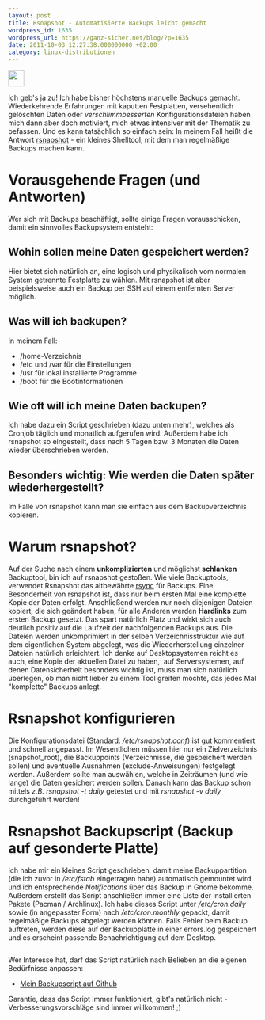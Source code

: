 ```yaml
---
layout: post
title: Rsnapshot - Automatisierte Backups leicht gemacht
wordpress_id: 1635
wordpress_url: https://ganz-sicher.net/blog/?p=1635
date: 2011-10-03 12:27:38.000000000 +02:00
category: linux-distributionen
---
```

<img class="lefticon" title="backups" src="{{site.url}}/wp-content/uploads/backups.png" alt="" width="32" height="32" />

Ich geb's ja zu! Ich habe bisher höchstens manuelle Backups gemacht. Wiederkehrende Erfahrungen mit kaputten Festplatten, versehentlich gelöschten Daten oder <em>verschlimmbesserten</em> Konfigurationsdateien haben mich dann aber doch motiviert, mich etwas intensiver mit der Thematik zu befassen. Und es kann tatsächlich so einfach sein: In meinem Fall heißt die Antwort <a href="http://rsnapshot.org/">rsnapshot</a> - ein kleines Shelltool, mit dem man regelmäßige Backups machen kann.
<!--more-->

Vorausgehende Fragen (und Antworten)
====================================
Wer sich mit Backups beschäftigt, sollte einige Fragen vorausschicken, damit ein sinnvolles Backupsystem entsteht:

Wohin sollen meine Daten gespeichert werden?
---------------------------------------------
Hier bietet sich natürlich an, eine logisch und physikalisch vom normalen System getrennte Festplatte zu wählen. Mit rsnapshot ist aber beispielsweise auch ein Backup per SSH auf einem entfernten Server möglich.

Was will ich backupen?
----------------------
In meinem Fall:
* /home-Verzeichnis
* /etc und /var für die Einstellungen
* /usr für lokal installierte Programme
* /boot für die Bootinformationen


Wie oft will ich meine Daten backupen?
----------------------------------------
Ich habe dazu ein Script geschrieben (dazu unten mehr), welches als Cronjob täglich und monatlich aufgerufen wird. Außerdem habe ich rsnapshot so eingestellt, dass nach 5 Tagen bzw. 3 Monaten die Daten wieder überschrieben werden.

Besonders wichtig: Wie werden die Daten später wiederhergestellt?
-------------------------------------------------------------------
Im Falle von rsnapshot kann man sie einfach aus dem Backupverzeichnis kopieren.

Warum rsnapshot?
=================
Auf der Suche nach einem <strong>unkomplizierten</strong> und möglichst <strong>schlanken</strong> Backuptool, bin ich auf rsnapshot gestoßen. Wie viele Backuptools, verwendet Rsnapshot das altbewährte <a href="http://wiki.ubuntuusers.de/rsync">rsync</a> für Backups. Eine Besonderheit von rsnapshot ist, dass nur beim ersten Mal eine komplette Kopie der Daten erfolgt. Anschließend werden nur noch diejenigen Dateien kopiert, die sich geändert haben, für alle Anderen werden <strong>Hardlinks</strong> zum ersten Backup gesetzt. Das spart natürlich Platz und wirkt sich auch deutlich positiv auf die Laufzeit der nachfolgenden Backups aus.
Die Dateien werden unkomprimiert in der selben Verzeichnisstruktur wie auf dem eigentlichen System abgelegt, was die Wiederherstellung einzelner Dateien natürlich erleichtert.
Ich denke auf Desktopsystemen reicht es auch, eine Kopie der aktuellen Datei zu haben,  auf Serversystemen, auf denen Datensicherheit besonders wichtig ist, muss man sich natürlich überlegen, ob man nicht lieber zu einem Tool greifen möchte, das jedes Mal "komplette" Backups anlegt.

Rsnapshot konfigurieren
=======================
Die Konfigurationsdatei (Standard: <em>/etc/rsnapshot.conf</em>) ist gut kommentiert und schnell angepasst. Im Wesentlichen müssen hier nur ein Zielverzeichnis (snapshot_root), die Backuppoints (Verzeichnisse, die gespeichert werden sollen) und eventuelle Ausnahmen (exclude-Anweisungen) festgelegt werden. Außerdem sollte man auswählen, welche in Zeiträumen (und wie lange) die Daten gesichert werden sollen. Danach kann das Backup schon mittels <em>z.B. rsnapshot -t daily</em> getestet und mit <em>rsnapshot -v daily</em> durchgeführt werden!

Rsnapshot Backupscript (Backup auf gesonderte Platte)
========================================================
Ich habe mir ein kleines Script geschrieben, damit meine Backuppartition (die ich zuvor in <em>/etc/fstab</em> eingetragen habe) automatisch gemountet wird und ich entsprechende <em>Notifications</em> über das Backup in Gnome bekomme. Außerdem erstellt das Script anschließen immer eine Liste der installierten Pakete (Pacman / Archlinux). Ich habe dieses Script unter <em>/etc/cron.daily</em> sowie (in angepasster Form) nach <em>/etc/cron.monthly</em> gepackt, damit regelmäßige Backups abgelegt werden können. Falls Fehler beim Backup auftreten, werden diese auf der Backupplatte in einer errors.log gespeichert und es erscheint passende Benachrichtigung auf dem Desktop.

<img class="borderimg centered" src="{{site.url}}/wp-content/uploads/backup_successful-300x36.png" alt="" />

Wer Interesse hat, darf das Script natürlich nach Belieben an die eigenen Bedürfnisse anpassen:

* [Mein Backupscript auf Github](https://github.com/pylight/scripthub/tree/master/bash/dailybackup)

Garantie, dass das Script immer funktioniert, gibt's natürlich nicht - Verbesserungsvorschläge sind immer willkommen! ;)
